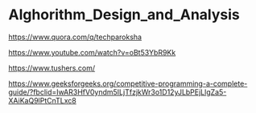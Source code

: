 # Alghorithm_Design_and_Analysis

https://www.quora.com/q/techparoksha

https://www.youtube.com/watch?v=oBt53YbR9Kk

https://www.tushers.com/

https://www.geeksforgeeks.org/competitive-programming-a-complete-guide/?fbclid=IwAR3HfV0yndm5ILjTfzjkWr3o1D12yJLbPEjLlgZa5-XAiKaQ9lPtCnTLxc8
 

